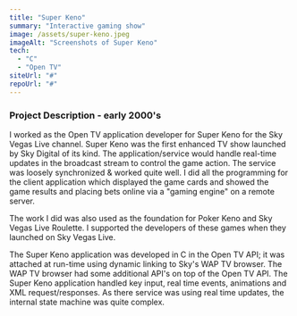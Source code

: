 ```yaml
---
title: "Super Keno"
summary: "Interactive gaming show"
image: /assets/super-keno.jpeg
imageAlt: "Screenshots of Super Keno"
tech:
  - "C"
  - "Open TV"
siteUrl: "#"
repoUrl: "#"
---
```


### Project Description - early 2000's

I worked as the Open TV application developer for Super Keno for the Sky Vegas Live channel.  Super Keno was the first enhanced TV show launched by Sky Digital of its kind. The application/service would handle real-time updates in the broadcast stream to control the game action.  The service was loosely synchronized & worked quite well. I did all the programming for the client application which displayed the game cards and showed the game results and placing bets online via a "gaming engine" on a remote server. 

The work I did was also used as the foundation for Poker Keno and Sky Vegas Live Roulette.  I supported the developers of these  games when they launched on Sky Vegas Live. 

The Super Keno application was developed in C in the Open TV API; it was attached at run-time using dynamic linking to Sky's WAP TV browser.  The WAP TV browser had some additional API's on top of the Open TV API.  The   Super Keno application handled key input, real time events, animations and XML request/responses.   As there service was using real time updates, the internal state machine was quite complex.
